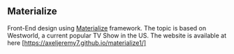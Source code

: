 ## Materialize

Front-End design using  [Materialize](https://materializecss.com) framework.
The topic is based on Westworld, a current popular TV Show in the US.
The website is available at here [https://axeljeremy7.github.io/materialize1/]
